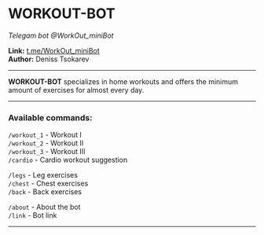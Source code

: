 # WORKOUT-BOT
*Telegam bot @WorkOut_miniBot*

**Link:** [t.me/WorkOut_miniBot][1] \
**Author:** Deniss Tsokarev

---

**WORKOUT-BOT** specializes in home workouts and offers the minimum amount of exercises for almost every day.

---

### Available commands:

`/workout_1` - Workout I \
`/workout_2` - Workout II \
`/workout_3` - Workout III \
`/cardio` - Cardio workout suggestion

`/legs` - Leg exercises \
`/chest` - Chest exercises \
`/back` - Back exercises

`/about` - About the bot \
`/link` - Bot link

---


  [1]: https://t.me/WorkOut_miniBot
